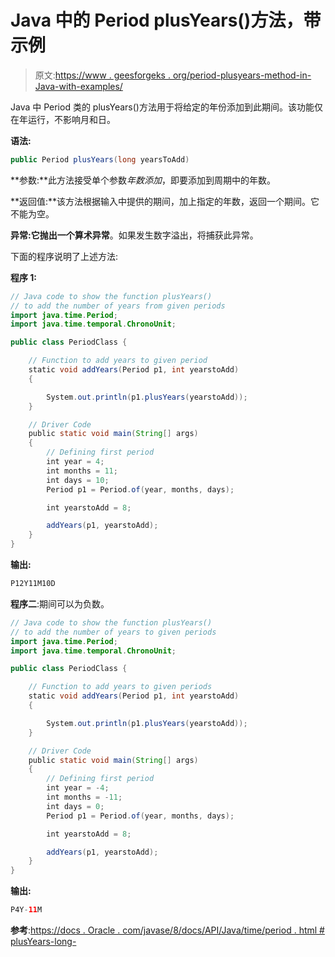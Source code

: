 # Java 中的 Period plusYears()方法，带示例

> 原文:[https://www . geesforgeks . org/period-plusyears-method-in-Java-with-examples/](https://www.geeksforgeeks.org/period-plusyears-method-in-java-with-examples/)

Java 中 Period 类的 plusYears()方法用于将给定的年份添加到此期间。该功能仅在年运行，不影响月和日。

**语法:**

```java
public Period plusYears(long yearsToAdd)
```

**参数:**此方法接受单个参数*年数添加*，即要添加到周期中的年数。

**返回值:**该方法根据输入中提供的期间，加上指定的年数，返回一个期间。它不能为空。

**异常:**它抛出一个**算术异常**。如果发生数字溢出，将捕获此异常。

下面的程序说明了上述方法:

**程序 1:**

```java
// Java code to show the function plusYears()
// to add the number of years from given periods
import java.time.Period;
import java.time.temporal.ChronoUnit;

public class PeriodClass {

    // Function to add years to given period
    static void addYears(Period p1, int yearstoAdd)
    {

        System.out.println(p1.plusYears(yearstoAdd));
    }

    // Driver Code
    public static void main(String[] args)
    {
        // Defining first period
        int year = 4;
        int months = 11;
        int days = 10;
        Period p1 = Period.of(year, months, days);

        int yearstoAdd = 8;

        addYears(p1, yearstoAdd);
    }
}
```

**输出:**

```java
P12Y11M10D

```

**程序二**:期间可以为负数。

```java
// Java code to show the function plusYears()
// to add the number of years to given periods
import java.time.Period;
import java.time.temporal.ChronoUnit;

public class PeriodClass {

    // Function to add years to given periods
    static void addYears(Period p1, int yearstoAdd)
    {

        System.out.println(p1.plusYears(yearstoAdd));
    }

    // Driver Code
    public static void main(String[] args)
    {
        // Defining first period
        int year = -4;
        int months = -11;
        int days = 0;
        Period p1 = Period.of(year, months, days);

        int yearstoAdd = 8;

        addYears(p1, yearstoAdd);
    }
}
```

**输出:**

```java
P4Y-11M

```

**参考**:[https://docs . Oracle . com/javase/8/docs/API/Java/time/period . html # plusYears-long-](https://docs.oracle.com/javase/8/docs/api/java/time/Period.html#plusYears-long-)